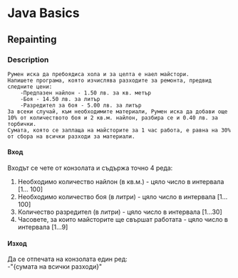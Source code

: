 # Java Basics

## Repainting

### Description

    Румен иска да пребоядиса хола и за целта е наел майстори.
    Напишете програма, която изчислява разходите за ремонта, предвид следните цени: 
        -Предпазен найлон - 1.50 лв. за кв. метър
        -Боя - 14.50 лв. за литър 
        -Разредител за боя - 5.00 лв. за литър 
    За всеки случай, към необходимите материали, Румен иска да добави още 10% от количеството боя и 2 кв.м. найлон, разбира се и 0.40 лв. за торбички.
    Сумата, която се заплаща на майсторите за 1 час работа, е равна на 30% от сбора на всички разходи за материали. 

#### Вход

Входът се чете от конзолата и съдържа точно 4 реда:

1. Необходимо количество найлон (в кв.м.) - цяло число в интервала [1... 100]
2. Необходимо количество боя (в литри) - цяло число в интервала [1…100]
3. Количество разредител (в литри) - цяло число в интервала [1…30]
4. Часовете, за които майсторите ще свършат работата - цяло число в интервала [1…9]

#### Изход

Да се отпечата на конзолата един ред: 	
-"{сумата на всички разходи}"